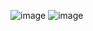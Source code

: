 ![image](https://user-images.githubusercontent.com/84061081/123966075-038eca00-d9f0-11eb-9405-425a10810d1a.png)
![image](https://user-images.githubusercontent.com/84061081/123966088-07bae780-d9f0-11eb-922c-dbd37fabcecb.png)

